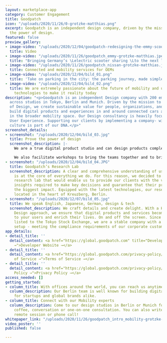 ```yaml
---
layout: marketplace-app
category: Customer Engagement
title: Goodpatch
icon: "/uploads/2020/11/26/0-grotzke-matthias.png"
excerpt: Goodpatch is an independent design company, driven by the mission to prove
  the power of design.
featured: false
preview_gallery:
- image-video: "/uploads/2020/12/04/goodpatch-redesigning-the-emmy-scooter-companion-app.mp4"
  title: Video
- image-video: "/uploads/2020/11/26/goodpatch_emmy-grotzke-matthias.jpeg"
  title: "Bringing Germany’s \Lelectric scooter sharing \Lto the next level"
- image-video: "/uploads/2020/11/26/goodpatch_nissan-grotzke-matthias.jpeg"
  title: Connected and mobility services for OEMs
- image-video: "/uploads/2020/12/04/bild_01.png"
  title: 'Take on parking in the city: the parking journey, made simple'
- image-video: "/uploads/2020/12/04/bild_02.png"
  title: We are extremely passionate about the future of mobility and use immersive
    technologies to make it reality today
description: "<p>Goodpatch is an independent Design company with 200 employees spread
  across studios in Tokyo, Berlin and Munich. Driven by the mission to prove the power
  of Design, we create sustainable value for people, organizations, and the planet.</p><p>We
  build digital products and experiences in and around connected cars as well as solutions
  in the broader mobility space. Our Design consultancy is heavily focusing on mobility
  User Experience. Supporting our clients by implementing a company- wide design-driven
  culture is part of our DNA.</p>"
screenshot_details:
- screenshot: "/uploads/2020/12/04/bild_03.jpg"
  title: Prove the power of design
  screenshot_description: |-
    We are a true digital product studio and can design products completely in- house. Our Design and Development teams are using empathy, research, validation, and testing to support OEMs and Startups around the globe. Our objective is creating product visions, white label and branded products, while working on different approaches for B2C and B2B customers.

    We also facilitate workshops to bring the teams together and to bring a Human- Centered Design approach into the organisation. So we ensure prototyping the UX and creating the UI experience of products and mobility services.
- screenshot: "/uploads/2020/12/04/bild_04.JPG"
  title: Goodpatch’s Research Lab
  screenshot_description: A clear and comprehensive understanding of user behavior
    is at the core of everything we do. For this reason, we decided to build an in-house
    research lab that would enable us to provide our clients with the valuable user
    insights required to make key decisions and guarantee that their products have
    the biggest impact. Equipped with the latest technologies, our research lab is
    located in the heart of Kreuzberg, Berlin.
- screenshot: "/uploads/2020/12/07/bild_05.jpg"
  title: We speak English, Japanese, German, design & tech
  screenshot_description: We craft details and create delight. With a Human-Centered
    Design approach, we ensure that digital products and services become meaningful
    to your users and enrich their lives. On and off the screen. Since we recently
    listed to the Tokyo Stock Exchange, we are a stable company with a highly professional
    setup - meeting the compliance requirements of our corporate customers.
app_details:
- detail_title: ''
  detail_content: <a href="https://global.goodpatch.com" title="Developer Website
    →">Developer Website →</a>
- detail_title: ''
  detail_content: <a href="https://global.goodpatch.com/privacy-policy/" title="Terms
    of Service →">Terms of Service →</a>
- detail_title: ''
  detail_content: <a href="https://global.goodpatch.com/privacy-policy/" title="Privacy
    Policy →">Privacy Policy →</a>
access_needed: []
getting_started:
- column_title: With offices around the world, you can reach us anytime
  column_description: Our Berlin team is well known for building digital products
    for startups and global brands alike.
- column_title: Connect with our Mobility experts
  column_description: Come to our design studios in Berlin or Munich for an hour of
    coffee, conversation or one-on-one consultation. You can also write us for a completely
    remote session or phone call!
whitepaper_link: "/uploads/2020/11/26/goodpatch_intro_mobility-grotzke-matthias.pdf"
video_poster: ''
published: false

---
```

